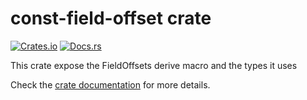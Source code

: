 # const-field-offset crate

[![Crates.io](https://img.shields.io/crates/v/const-field-offset)](https://crates.io/crates/const-field-offset)
[![Docs.rs](https://docs.rs/const-field-offset/badge.svg)](https://docs.rs/const-field-offset)

This crate expose the FieldOffsets derive macro and the types it uses

Check the [crate documentation](https://docs.rs/const-field-offset) for more details.
